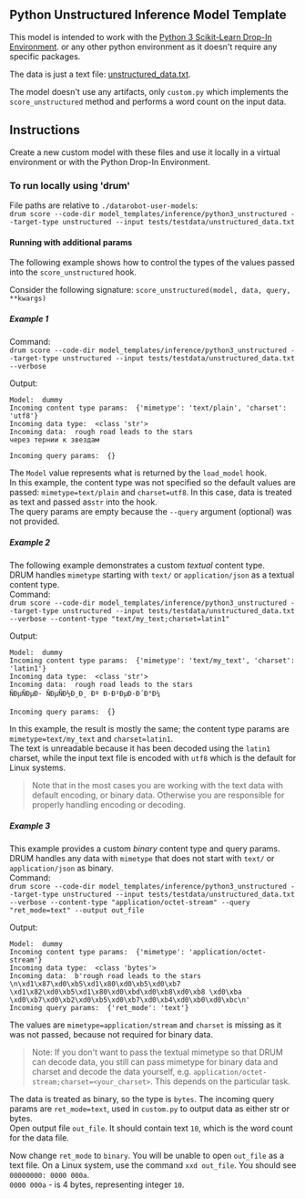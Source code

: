 ## Python Unstructured Inference Model Template

This model is intended to work with the [Python 3 Scikit-Learn Drop-In Environment](../../../public_dropin_environments/python3_sklearn/).
or any other python environment as it doesn't require any specific packages.

The data is just a text file: [unstructured_data.txt](../../../tests/testdata/unstructured_data.txt).

The model doesn't use any artifacts, only `custom.py` which implements the `score_unstructured` method and performs a word count on the input data.

## Instructions
Create a new custom model with these files and use it locally in a virtual environment or with the Python Drop-In Environment.

### To run locally using 'drum'
File paths are relative to `./datarobot-user-models`:   
`drum score --code-dir model_templates/inference/python3_unstructured --target-type unstructured --input tests/testdata/unstructured_data.txt`

#### Running with additional params
The following example shows how to control the types of the values passed into the `score_unstructured` hook.

Consider the following signature: `score_unstructured(model, data, query, **kwargs)`

##### Example 1
Command:   
`drum score --code-dir model_templates/inference/python3_unstructured --target-type unstructured --input tests/testdata/unstructured_data.txt --verbose`

Output:
```
Model:  dummy
Incoming content type params:  {'mimetype': 'text/plain', 'charset': 'utf8'}
Incoming data type:  <class 'str'>
Incoming data:  rough road leads to the stars 
через тернии к звездам

Incoming query params:  {}
```
The `Model` value represents what is returned by the `load_model` hook.    
In this example, the content type was not specified so the default values are passed: `mimetype=text/plain` and `charset=utf8`. In this case, data is treated as text and passed as`str` into the hook.  
The query params are empty because the `--query` argument (optional) was not provided.

##### Example 2
The following example demonstrates a custom *textual* content type.  
DRUM handles `mimetype` starting with `text/` or `application/json` as a textual content type.  
Command:   
`drum score --code-dir model_templates/inference/python3_unstructured --target-type unstructured --input tests/testdata/unstructured_data.txt --verbose --content-type "text/my_text;charset=latin1"`

Output:
```
Model:  dummy
Incoming content type params:  {'mimetype': 'text/my_text', 'charset': 'latin1'}
Incoming data type:  <class 'str'>
Incoming data:  rough road leads to the stars 
ÑÐµÑÐµÐ· ÑÐµÑÐ½Ð¸Ð¸ Ðº Ð·Ð²ÐµÐ·Ð´Ð°Ð¼

Incoming query params:  {}
```

In this example, the result is mostly the same; the content type params are `mimetype=text/my_text` and `charset=latin1`.  
The text is unreadable because it has been decoded using the `latin1` charset, while the input text file is encoded with `utf8` which is the default for Linux systems.  
> Note that in the most cases you are working with the text data with default encoding, or binary data. Otherwise you are responsible for properly handling encoding or decoding.


##### Example 3
This example provides a custom *binary* content type and query params.  
DRUM handles any data with `mimetype` that does not start with `text/` or `application/json` as binary.  
Command:   
`drum score --code-dir model_templates/inference/python3_unstructured --target-type unstructured --input tests/testdata/unstructured_data.txt --verbose --content-type "application/octet-stream" --query "ret_mode=text" --output out_file`

Output:
```
Model:  dummy
Incoming content type params:  {'mimetype': 'application/octet-stream'}
Incoming data type:  <class 'bytes'>
Incoming data:  b'rough road leads to the stars \n\xd1\x87\xd0\xb5\xd1\x80\xd0\xb5\xd0\xb7 \xd1\x82\xd0\xb5\xd1\x80\xd0\xbd\xd0\xb8\xd0\xb8 \xd0\xba \xd0\xb7\xd0\xb2\xd0\xb5\xd0\xb7\xd0\xb4\xd0\xb0\xd0\xbc\n'
Incoming query params:  {'ret_mode': 'text'}

```

The values are `mimetype=application/stream` and `charset` is missing as it was not passed, because not required for binary data.   
> Note: If you don't want to pass the textual mimetype so that DRUM can decode data,
> you still can pass mimetype for binary data and charset and decode the data yourself, e.g. `application/octet-stream;charset=<your_charset>`.
> This depends on the particular task. 

The data is treated as binary, so the type is `bytes`.
The incoming query params are `ret_mode=text`, used in `custom.py` to output data as either str or bytes.  
Open output file `out_file`. It should contain text `10`, which is the word count for the data file.  

Now change `ret_mode` to `binary`. You will be unable to open `out_file` as a text file. On a Linux system, use the command `xxd out_file`. You should see `00000000: 0000 000a`.   
`0000 000a` - is 4 bytes, representing integer `10`.
